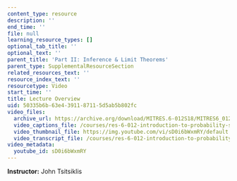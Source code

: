 ```yaml
---
content_type: resource
description: ''
end_time: ''
file: null
learning_resource_types: []
optional_tab_title: ''
optional_text: ''
parent_title: 'Part II: Inference & Limit Theorems'
parent_type: SupplementalResourceSection
related_resources_text: ''
resource_index_text: ''
resourcetype: Video
start_time: ''
title: Lecture Overview
uid: 50335b6b-63e4-3911-8711-5d5ab5b802fc
video_files:
  archive_url: https://archive.org/download/MITRES.6-012S18/MITRES6_012S18_L18-01_300k.mp4
  video_captions_file: /courses/res-6-012-introduction-to-probability-spring-2018/060accbb07225493a1462dbb336410a1_sD0i6bWxmRY.vtt
  video_thumbnail_file: https://img.youtube.com/vi/sD0i6bWxmRY/default.jpg
  video_transcript_file: /courses/res-6-012-introduction-to-probability-spring-2018/44bfad7f692a73fe19f77ff78e1112f7_sD0i6bWxmRY.pdf
video_metadata:
  youtube_id: sD0i6bWxmRY
---
```


**Instructor:** John Tsitsiklis
